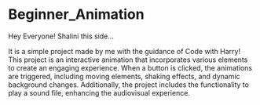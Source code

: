 # Beginner_Animation

Hey Everyone! Shalini this side...

It is a simple project made by me with the guidance of Code with Harry!
This project is an interactive animation that incorporates various elements to create an engaging experience. When a button is clicked, the animations are triggered, including moving elements, shaking effects, and dynamic background changes. Additionally, the project includes the functionality to play a sound file, enhancing the audiovisual experience. 




